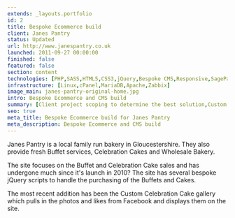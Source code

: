 ```yaml
---
extends: _layouts.portfolio
id: 2
title: Bespoke Ecommerce build
client: Janes Pantry
status: Updated
url: http://www.janespantry.co.uk
launched: 2011-09-27 00:00:00
finished: false
featured: false
section: content
technologies: [PHP,SASS,HTML5,CSS3,jQuery,Bespoke CMS,Responsive,SagePay]
infrastructure: [Linux,cPanel,MariaDB,Apache,Zabbix]
image_main: janes-pantry-original-home.jpg
intro: Bespoke Ecommerce and CMS build
summary: [Client project scoping to determine the best solution,Custom CMS build,Bespoke ecommerce build,SagePay integration,Google Advertising,Testing,Celebration Cake section planning and build]
seo: true
meta_title: Bespoke Ecommerce build for Janes Pantry
meta_description: Bespoke Ecommerce and CMS build
---
```


Janes Pantry is a local family run bakery in Gloucestershire. They also provide fresh Buffet services, Celebration Cakes and Wholesale Bakery.

The site focuses on the Buffet and Celebration Cake sales and has undergone much since it&#39;s launch in 2010? The site has several bespoke jQuery scripts to handle the purchasing of the Buffets and Cakes.

The most recent addition has been the Custom Celebration Cake gallery which pulls in the photos and likes from Facebook and displays them on the site.

